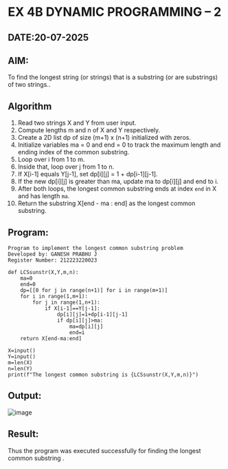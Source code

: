 # EX 4B DYNAMIC PROGRAMMING – 2
## DATE:20-07-2025
## AIM:
To find the longest string (or strings) that is a substring (or are substrings) of two strings..

## Algorithm

1. Read two strings X and Y from user input.
2. Compute lengths m and n of X and Y respectively.
3. Create a 2D list dp of size (m+1) x (n+1) initialized with zeros.
4. Initialize variables ma = 0 and end = 0 to track the maximum length and ending index of the common substring.
5. Loop over i from 1 to m.
6. Inside that, loop over j from 1 to n.
7. If X\[i-1] equals Y\[j-1], set dp\[i]\[j] = 1 + dp\[i-1]\[j-1].
8. If the new dp\[i]\[j] is greater than ma, update ma to dp\[i]\[j] and end to i.
9. After both loops, the longest common substring ends at index `end` in X and has length `ma`.
10. Return the substring X\[end - ma : end] as the longest common substring.

## Program:
```
Program to implement the longest common substring problem
Developed by: GANESH PRABHU J
Register Number: 212223220023
```
```PY
def LCSsunstr(X,Y,m,n):
    ma=0
    end=0
    dp=[[0 for j in range(n+1)] for i in range(m+1)]
    for i in range(1,m+1):
        for j in range(1,n+1):
            if X[i-1]==Y[j-1]:
                dp[i][j]=1+dp[i-1][j-1]
                if dp[i][j]>ma:
                    ma=dp[i][j]
                    end=i
    return X[end-ma:end]
        
X=input()
Y=input()
m=len(X)
n=len(Y)
print(f"The longest common substring is {LCSsunstr(X,Y,m,n)}")
```
## Output:

![image](https://github.com/user-attachments/assets/58d72ccf-be9c-485a-9d0e-51dbe8337c10)


## Result:
Thus the program was executed successfully for finding the longest common substring .
